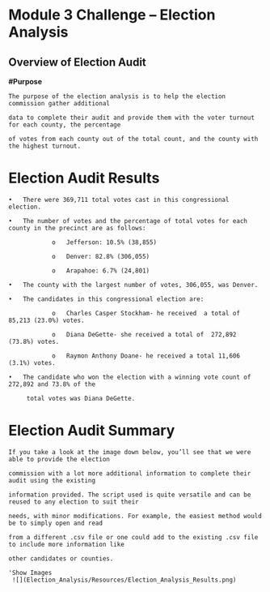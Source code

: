 # Module 3 Challenge – Election Analysis
## Overview of Election Audit
**#Purpose**

    The purpose of the election analysis is to help the election commission gather additional
    
    data to complete their audit and provide them with the voter turnout for each county, the percentage 
    
    of votes from each county out of the total count, and the county with the highest turnout.
# Election Audit Results
    •	There were 369,711 total votes cast in this congressional election.
    
    •	The number of votes and the percentage of total votes for each county in the precinct are as follows:
    
                o	Jefferson: 10.5% (38,855)
                
                o	Denver: 82.8% (306,055)
                
                o	Arapahoe: 6.7% (24,801)
    
    •	The county with the largest number of votes, 306,055, was Denver. 
     
    •	The candidates in this congressional election are: 
                
                o	Charles Casper Stockham- he received  a total of 85,213 (23.0%) votes.  
                
                o	Diana DeGette- she received a total of  272,892 (73.8%) votes.
                
                o	Raymon Anthony Doane- he received a total 11,606 (3.1%) votes.
    
    •	The candidate who won the election with a winning vote count of 272,892 and 73.8% of the 
    
         total votes was Diana DeGette. 

# Election Audit Summary

    If you take a look at the image down below, you’ll see that we were able to provide the election 
    
    commission with a lot more additional information to complete their audit using the existing 
    
    information provided. The script used is quite versatile and can be reused to any election to suit their 
    
    needs, with minor modifications. For example, the easiest method would be to simply open and read 
    
    from a different .csv file or one could add to the existing .csv file to include more information like 
    
    other candidates or counties. 

    'Show Images
     ![](Election_Analysis/Resources/Election_Analysis_Results.png)


